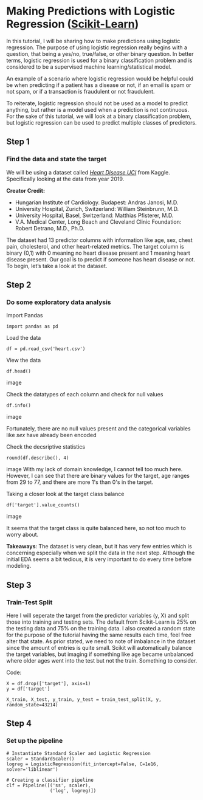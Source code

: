 # Making Predictions with Logistic Regression ([Scikit-Learn](https://scikit-learn.org/stable/))


In this tutorial, I will be sharing how to make predictions using logistic regression. The purpose of using logistic regression really begins with a question, that being a yes/no, true/false, or other binary question. In better terms, logistic regression is used for a binary classification problem and is considered to be a supervised machine learning/statistical model. 

An example of a scenario where logistic regression would be helpful could be when predicting if a patient has a disease or not, if an email is spam or not spam, or if a transaction is fraudulent or not fraudulent. 

To reiterate, logistic regression should not be used as a model to predict anything, but rather is a model used when a prediction is not continuous. For the sake of this tutorial, we will look at a binary classification problem, but logistic regression can be used to predict multiple classes of predictors. 

## Step 1
### Find the data and state the target

We will be using a dataset called *[Heart Disease UCI](https://www.kaggle.com/ronitf/heart-disease-uci)* from Kaggle. Specifically looking at the data from year 2019.

**Creator Credit:**
- Hungarian Institute of Cardiology. Budapest: Andras Janosi, M.D.
- University Hospital, Zurich, Switzerland: William Steinbrunn, M.D.
- University Hospital, Basel, Switzerland: Matthias Pfisterer, M.D.
- V.A. Medical Center, Long Beach and Cleveland Clinic Foundation: Robert Detrano, M.D., Ph.D.

The dataset had 13 predictor columns with information like age, sex, chest pain, cholesterol, and other heart-related metrics. The target column is binary (0,1) with 0 meaning no heart disease present and 1 meaning heart disease present. Our goal is to predict if someone has heart disease or not. To begin, let’s take a look at the dataset. 

## Step 2
### Do some exploratory data analysis

Import Pandas
```
import pandas as pd
```

Load the data
```
df = pd.read_csv('heart.csv')
```

View the data
```
df.head()
```
image

Check the datatypes of each column and check for null values
```
df.info()
```
image

Fortunately, there are no null values present and the categorical variables like *sex* have already been encoded

Check the decsriptive statistics 
```
round(df.describe(), 4)
```
image
With my lack of domain knowledge, I cannot tell too much here. However, I can see that there are binary values for the target, age ranges from 29 to 77, and there are more 1's than 0's in the target.

Taking a closer look at the target class balance
```
df['target'].value_counts()
```
image

It seems that the target class is quite balanced here, so not too much to worry about.

**Takeaways**: The dataset is very clean, but it has very few entries which is concerning especially when we split the data in the next step. Although the initial EDA seems a bit tedious, it is very important to do every time before modeling. 

## Step 3
### Train-Test Split

Here I will seperate the target from the predictor variables (y, X) and split those into training and testing sets. The default from Scikit-Learn is 25% on the testing data and 75% on the training data. I also created a random state for the purpose of the tutorial having the same results each time, feel free alter that state. As prior stated, we need to note of imbalance in the dataset since the amount of entries is quite small. Scikit will automatically balance the target variables, but imaging if something like age became unbalanced where older ages went into the test but not the train. Something to consider.


Code:
```
X = df.drop(['target'], axis=1)
y = df['target']

X_train, X_test, y_train, y_test = train_test_split(X, y, random_state=43214)
```
## Step 4
### Set up the pipeline

```
# Instantiate Standard Scaler and Logistic Regression
scaler = StandardScaler()
logreg = LogisticRegression(fit_intercept=False, C=1e16, solver='liblinear')

# Creating a classifier pipeline 
clf = Pipeline([('ss', scaler), 
                ('log', logreg)])
```

